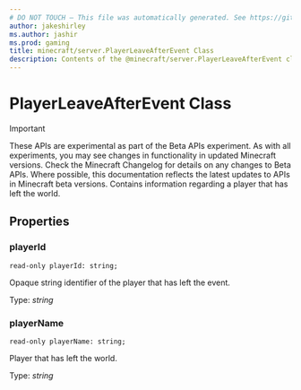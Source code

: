 ```yaml
---
# DO NOT TOUCH — This file was automatically generated. See https://github.com/mojang/minecraftapidocsgenerator to modify descriptions, examples, etc.
author: jakeshirley
ms.author: jashir
ms.prod: gaming
title: minecraft/server.PlayerLeaveAfterEvent Class
description: Contents of the @minecraft/server.PlayerLeaveAfterEvent class.
---
```

# PlayerLeaveAfterEvent Class
>[!IMPORTANT]
>These APIs are experimental as part of the Beta APIs experiment. As with all experiments, you may see changes in functionality in updated Minecraft versions. Check the Minecraft Changelog for details on any changes to Beta APIs. Where possible, this documentation reflects the latest updates to APIs in Minecraft beta versions.
Contains information regarding a player that has left the world.

## Properties

### **playerId**
`read-only playerId: string;`

Opaque string identifier of the player that has left the event.

Type: *string*

### **playerName**
`read-only playerName: string;`

Player that has left the world.

Type: *string*
